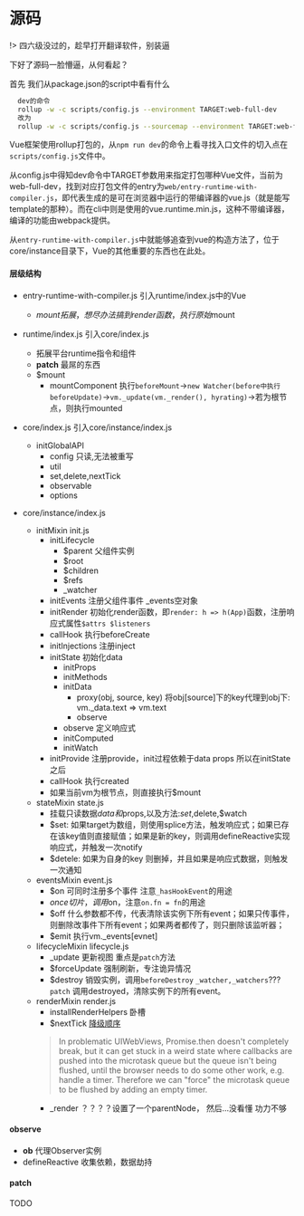 # 源码
!> 四六级没过的，趁早打开翻译软件，别装逼

下好了源码一脸懵逼，从何看起？  

首先 我们从package.json的script中看有什么
```sh
  dev的命令
  rollup -w -c scripts/config.js --environment TARGET:web-full-dev
  改为
  rollup -w -c scripts/config.js --sourcemap --environment TARGET:web-full-dev
```

Vue框架使用rollup打包的，从`npm run dev`的命令上看寻找入口文件的切入点在`scripts/config.js`文件中。

从config.js中得知dev命令中TARGET参数用来指定打包哪种Vue文件，当前为web-full-dev，找到对应打包文件的entry为`web/entry-runtime-with-compiler.js`，即代表生成的是可在浏览器中运行的带编译器的vue.js（就是能写template的那种）。而在cli中则是使用的vue.runtime.min.js，这种不带编译器，编译的功能由webpack提供。

从`entry-runtime-with-compiler.js`中就能够追查到vue的构造方法了，位于core/instance目录下，Vue的其他重要的东西也在此处。


#### 层级结构
- entry-runtime-with-compiler.js  引入runtime/index.js中的Vue  
  - $mount 拓展，想尽办法搞到render函数，执行原始$mount

- runtime/index.js  引入core/index.js
  - 拓展平台runtime指令和组件
  - __patch__   最屌的东西
  - $mount  
    - mountComponent    执行`beforeMount`->`new Watcher(before中执行beforeUpdate)`->`vm._update(vm._render(), hyrating)`->若为根节点，则执行mounted

- core/index.js  引入core/instance/index.js
  - initGlobalAPI
    - config 只读,无法被重写
    - util    
    - set,delete,nextTick
    - observable
    - options

- core/instance/index.js
  - initMixin   init.js
    - initLifecycle 
      - $parent   父组件实例
      - $root 
      - $children
      - $refs
      - _watcher
    - initEvents    注册父组件事件 _events空对象
    - initRender    初始化render函数，即`render: h => h(App)`函数，注册响应式属性`$attrs $listeners`
    - callHook    执行beforeCreate
    - initInjections    注册inject
    - initState   初始化data  
      - initProps   
      - initMethods   
      - initData    
        - proxy(obj, source, key)   将obj[source]下的key代理到obj下: vm._data.text => vm.text
        - observe   
      - observe   定义响应式
      - initComputed    
      - initWatch   
    - initProvide   注册provide，init过程依赖于data props 所以在initState之后
    - callHook    执行created
    - 如果当前vm为根节点，则直接执行$mount
  - stateMixin    state.js
    - 挂载只读数据$data和$props,以及方法:$set,$delete,$watch
    - $set: 如果target为数组，则使用splice方法，触发响应式；如果已存在该key值则直接赋值；如果是新的key，则调用defineReactive实现响应式，并触发一次notify
    - $detele: 如果为自身的key 则删掉，并且如果是响应式数据，则触发一次通知
  - eventsMixin   event.js
    - $on   可同时注册多个事件 注意`_hasHookEvent`的用途
    - $once   切片，调用$on，注意`on.fn = fn`的用途
    - $off    什么参数都不传，代表清除该实例下所有event；如果只传事件，则删除改事件下所有event；如果两者都传了，则只删除该监听器；
    - $emit   执行vm._events[evnet]
  - lifecycleMixin    lifecycle.js
    - _update   更新视图 重点是`patch`方法
    - $forceUpdate    强制刷新，专注诡异情况
    - $destroy    销毁实例，调用`beforeDestroy`  `_watcher,_watchers`??? `patch` 调用destroyed，清除实例下的所有event。
  - renderMixin   render.js
    - installRenderHelpers    卧槽
    - $nextTick   [降级顺序](Vue?id=异步更新队列)
    > In problematic UIWebViews, Promise.then doesn't completely break, but it can get stuck in a weird state where callbacks are pushed into the microtask queue but the queue isn't being flushed, until the browser needs to do some other work, e.g. handle a timer. Therefore we can "force" the microtask queue to be flushed by adding an empty timer.
    - _render ？？？？设置了一个parentNode， 然后...没看懂 功力不够

#### observe
- __ob__    代理Observer实例
- defineReactive    收集依赖，数据劫持
#### patch
TODO
